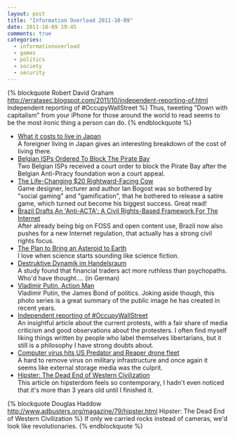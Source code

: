 ```yaml
---
layout: post
title: "Information Overload 2011-10-09"
date: 2011-10-09 19:45
comments: true
categories:
  - informationoverload
  - games
  - politics
  - society
  - security
---
```

{% blockquote Robert David Graham http://erratasec.blogspot.com/2011/10/independent-reporting-of.html Independent reporting of #OccupyWallStreet %}
Thus, tweeting &quot;Down with capitalism&quot; from your iPhone for those around the world to read seems to be the most ironic thing a person can do.
{% endblockquote %}

<ul>
<li><a href="http://bemmu.posterous.com/what-it-costs-to-live-in-japan">What it costs to live in Japan</a><br>A foreigner living in Japan gives an interesting breakdown of the cost of living there.</li>
<li><a href="http://torrentfreak.com/belgian-isps-ordered-to-block-the-pirate-bay-111004/">Belgian ISPs Ordered To Block The Pirate Bay</a><br>Two Belgian ISPs received a court order to block the Pirate Bay after the Belgian Anti-Piracy foundation won a court appeal.</li>
<li><a href="http://kotaku.com/5846080/the-life+changing-20-rightward+facing-cow">The Life-Changing $20 Rightward-Facing Cow</a><br>Game designer, lecturer and author Ian Bogost was so bothered by "social gaming" and "gamification", that he bothered to release a satire game, which turned out become his biggest success. Great read!</li>
<li><a href="http://www.techdirt.com/articles/20111004/04402516196/brazil-drafts-anti-acta-civil-rights-based-framework-internet.shtml">Brazil Drafts An 'Anti-ACTA': A Civil Rights-Based Framework For The Internet</a><br>After already being big on FOSS and open content use, Brazil now also pushes for a new Internet regulation, that actually has a strong civil rights focus.</li>
<li><a href="http://www.wired.com/wiredscience/2011/10/asteroid-moving/">The Plan to Bring an Asteroid to Earth</a><br>I love when science starts sounding like science fiction.</li>
<li><a href="http://www.nzz.ch/nachrichten/wirtschaft/aktuell/destruktive_dynamik_im_handelsraum_1.12641170.html">Destruktive Dynamik im Handelsraum</a><br>A study found that financial traders act more ruthless than psychopaths. Who'd have thought.... (in German)</li>
<li><a href="http://www.theatlantic.com/infocus/2011/09/vladimir-putin-action-man/100147/">Vladimir Putin, Action Man</a><br>Vladimir Putin, the James Bond of politics. Joking aside though, this photo series is a great summary of the public image he has created in recent years.</li>
<li><a href="http://erratasec.blogspot.com/2011/10/independent-reporting-of.html">Independent reporting of #OccupyWallStreet</a><br>An insightful article about the current protests, with a fair share of media criticism and good observations about the protesters. I often find myself liking things written by people who label themselves libertarians, but it still is a philosophy I have strong doubts about. </li>
<li><a href="http://arstechnica.com/business/news/2011/10/exclusive-computer-virus-hits-drone-fleet.ars">Computer virus hits US Predator and Reaper drone fleet</a><br>A hard to remove virus on military infrastructure and once again it seems like external storage media was the culprit.</li>
<li><a href="http://www.adbusters.org/magazine/79/hipster.html">Hipster: The Dead End of Western Civilization</a><br>This article on hipsterdom feels so contemporary, I hadn't even noticed that it's more than 3 years old until I finished it.</li>
</ul>

{% blockquote Douglas Haddow http://www.adbusters.org/magazine/79/hipster.html Hipster: The Dead End of Western Civilization %}
If only we carried rocks instead of cameras, we'd look like revolutionaries.
{% endblockquote %}
